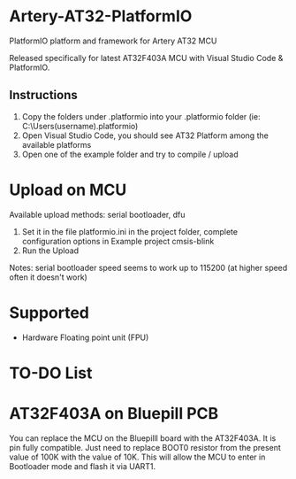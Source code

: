# Artery-AT32-PlatformIO
 PlatformIO platform and framework for Artery AT32 MCU

Released specifically for latest AT32F403A MCU with Visual Studio Code & PlatformIO.

## Instructions
1) Copy the folders under .platformio into your .platformio folder (ie: C:\Users\(username)\.platformio)
2) Open Visual Studio Code, you should see AT32 Platform among the available platforms
3) Open one of the example folder and try to compile / upload

# Upload on MCU
Available upload methods: serial bootloader, dfu
1) Set it in the file platformio.ini in the project folder, complete configuration options in Example project cmsis-blink
2) Run the Upload

Notes: serial bootloader speed seems to work up to 115200 (at higher speed often it doesn't work)

# Supported
- Hardware Floating point unit (FPU)

# TO-DO List

# AT32F403A on Bluepill PCB
You can replace the MCU on the Bluepilll board with the AT32F403A. It is pin fully compatible.
Just need to replace BOOT0 resistor from the present value of 100K with the value of 10K. This will allow the MCU to enter in Bootloader mode and flash it via UART1.
